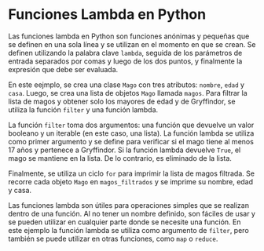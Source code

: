 # Funciones Lambda en Python

Las funciones lambda en Python son funciones anónimas y pequeñas que se definen en una sola línea y se utilizan en el momento en que se crean. Se definen utilizando la palabra clave `lambda`, seguida de los parámetros de entrada separados por comas y luego de los dos puntos, y finalmente la expresión que debe ser evaluada. 


En este eejmplo, se crea una clase `Mago` con tres atributos: `nombre`, `edad` y `casa`. Luego, se crea una lista de objetos `Mago` llamada `magos`. Para filtrar la lista de magos y obtener solo los mayores de edad y de Gryffindor, se utiliza la función `filter` y una función lambda. 

La función `filter` toma dos argumentos: una función que devuelve un valor booleano y un iterable (en este caso, una lista). La función lambda se utiliza como primer argumento y se define para verificar si el mago tiene al menos 17 años y pertenece a Gryffindor. Si la función lambda devuelve `True`, el mago se mantiene en la lista. De lo contrario, es eliminado de la lista. 

Finalmente, se utiliza un ciclo `for` para imprimir la lista de magos filtrada. Se recorre cada objeto `Mago` en `magos_filtrados` y se imprime su nombre, edad y casa. 

Las funciones lambda son útiles para operaciones simples que se realizan dentro de una función. Al no tener un nombre definido, son fáciles de usar y se pueden utilizar en cualquier parte donde se necesite una función. En este ejemplo la función lambda se utiliza como argumento de `filter`, pero también se puede utilizar en otras funciones, como `map` o `reduce`.
